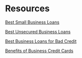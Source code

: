 # Resources

<a href="https://loans.usnews.com/small-business" target="_blank">Best Small Business Loans</a>

<a href="https://loans.usnews.com/unsecured-business-loans" target="_blank">Best Unsecured Business Loans</a>

<a href="https://loans.usnews.com/business-loans-for-bad-credit" target="_blank">Best Business Loans for Bad Credit</a>

<a href="https://creditcards.usnews.com/business#benefits-business-credit-cards" target="_blank">Benefits of Business Credit Cards</a>
